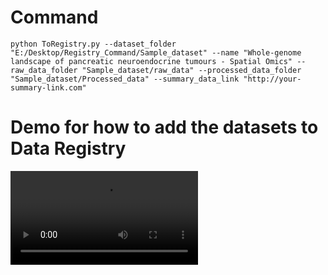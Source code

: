 # Command
``` 
python ToRegistry.py --dataset_folder "E:/Desktop/Registry_Command/Sample_dataset" --name "Whole-genome landscape of pancreatic neuroendocrine tumours - Spatial Omics" --raw_data_folder "Sample_dataset/raw_data" --processed_data_folder "Sample_dataset/Processed_data" --summary_data_link "http://your-summary-link.com"
```
# Demo for how to add the datasets to Data Registry
![Demo for how to add the datasets to Data Registry](https://github.com/Boomm-shakalaka/Registry_Command/blob/main/demo_video/demo.mp4)


